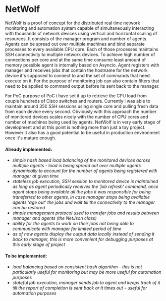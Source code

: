 # NetWolf

NetWolf is a proof of concept for the distributed real time network monitoring and automation system capable of simultaneously interacting with thousands of network devices using vertical and horizontal scaling of resources. It consists of the manager program and number of agents. Agents can be spread out over multiple machines and bind separate processes to every available CPU core. Each of those processes maintains SSH connectivity to multiple network devices. To achieve high number of connections per core and at the same time consume least amount of memory possible agent is internally based on Asyncio. Agent registers with manager and receives jobs that contain the hostname for the network device it's supposed to connect to and the set of commands that need execute on it. For the purpose of monitoring job can also contain filters that need to be applied to command output before its sent back to the manager.

For PoC purpose of PoC i have set it up to retrieve the CPU load from couple hundreds of Cisco switches and routers. Currently i was able to maintain around 350 SSH sessions using single core and pulling fresh data from each device every second. Obviously with this approach the number of monitored devices scales nicely with the number of CPU cores and number of machines being used by agents. NetWolf is in very early stage of development and at this point is nothing more than just a toy project. However it also has a good potential to be useful in production environment once it's mature enough.

#### Already implemented:

 - *simple hash based load balancing of the monitored devices across multiple agents - load is being spread out over multiple agents dynamically to account for the number of agents being registered with manager at given time*
 - *stateless job execution, SSH session to monitored device is maintained as long as agent periodically receives the 'job refresh' command, once agent stops being available all the jobs it was responsible for being transferred to other agents, in case manager stops being available agents 'age out' the jobs and wait till the connectivity to the manager can be restored*
 - *simple management protocol used to transfer jobs and results between manager and agents (the NetJson class)*
 - *ability for the agents to work on their jobs not being able to communicate with manager for limited period of time*
 - *as of now agents display the output data locally instead of sending it back to manager, this is more convenient for debugging purposes at this early stage of project*


#### To be implemented:

 - *load balancing based on consistent hash algorithm - this is not particularly useful for monitoring but may be more useful for automation purposes*
 - *stateful job execution, manager sends job to agent and keeps track of it till the report of completion is sent back or it times out - useful for automation purposes*
